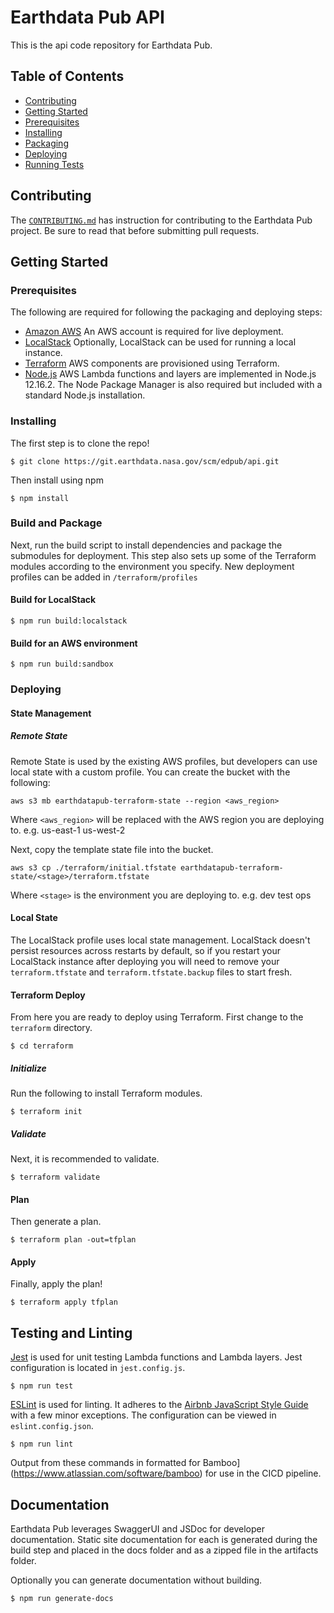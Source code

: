# Earthdata Pub API

This is the api code repository for Earthdata Pub.

## Table of Contents

- [Contributing](#contributing)
- [Getting Started](#getting-started)
- [Prerequisites](#prerequisites)
- [Installing](#installing)
- [Packaging](#packaging)
- [Deploying](#deploying)
- [Running Tests](#running-tests)

## Contributing

The [`CONTRIBUTING.md`](./CONTRIBUTING.md) has instruction for contributing to the Earthdata Pub project. Be sure to read that before submitting pull requests.

## Getting Started

### Prerequisites
The following are required for following the packaging and deploying steps:
* [Amazon AWS](https://aws.amazon.com/) An AWS account is required for live deployment.
* [LocalStack](https://github.com/localstack/localstack) Optionally, LocalStack can be used for running a local instance.
* [Terraform](https://github.com/hashicorp/terraform) AWS components are provisioned using Terraform.
* [Node.js](https://nodejs.org/en/download/) AWS Lambda functions and layers are implemented in Node.js 12.16.2. The Node Package Manager is also required but included with a standard Node.js installation.

### Installing
The first step is to clone the repo!
```
$ git clone https://git.earthdata.nasa.gov/scm/edpub/api.git
```
Then install using npm
```
$ npm install
```

### Build and Package
Next, run the build script to install dependencies and package the submodules for deployment. This step also sets up some of the Terraform modules according to the environment you specify. New deployment profiles can be added in `/terraform/profiles`

#### Build for LocalStack
```
$ npm run build:localstack
```
#### Build for an AWS environment
```
$ npm run build:sandbox
```


### Deploying
#### State Management
##### Remote State
Remote State is used by the existing AWS profiles, but developers can use local state with a custom profile.
You can create the bucket with the following:
```
aws s3 mb earthdatapub-terraform-state --region <aws_region>
```
Where `<aws_region>` will be replaced with the AWS region you are deploying to. e.g. us-east-1 us-west-2

Next, copy the template state file into the bucket.
```
aws s3 cp ./terraform/initial.tfstate earthdatapub-terraform-state/<stage>/terraform.tfstate
```
Where `<stage>` is the environment you are deploying to. e.g. dev test ops

#### Local State
The LocalStack profile uses local state management. LocalStack doesn't persist resources across restarts by default, so if you restart your LocalStack instance after deploying you will need to remove your ```terraform.tfstate``` and ```terraform.tfstate.backup``` files to start fresh.

#### Terraform Deploy
From here you are ready to deploy using Terraform. First change to the ```terraform``` directory.
```
$ cd terraform
```

##### Initialize
Run the following to install Terraform modules.
```
$ terraform init
```
##### Validate
Next, it is recommended to validate.
```
$ terraform validate
```
#### Plan
Then generate a plan.
```
$ terraform plan -out=tfplan
```
#### Apply
Finally, apply the plan!
```
$ terraform apply tfplan
```

## Testing and Linting

[Jest](https://jestjs.io/) is used for unit testing Lambda functions and Lambda layers. Jest configuration is located in `jest.config.js`.

```
$ npm run test
```

[ESLint](https://github.com/eslint/eslint) is used for linting. It adheres to the [Airbnb JavaScript Style Guide](https://github.com/airbnb/javascript) with a few minor exceptions. The configuration can be viewed in `eslint.config.json`.

```
$ npm run lint
```

Output from these commands in formatted for Bamboo](https://www.atlassian.com/software/bamboo) for use in the CICD pipeline.

## Documentation

Earthdata Pub leverages SwaggerUI and JSDoc for developer documentation. Static site documentation for each is generated during the build step and placed in the docs folder and as a zipped file in the artifacts folder.

Optionally you can generate documentation without building.
```
$ npm run generate-docs
```
